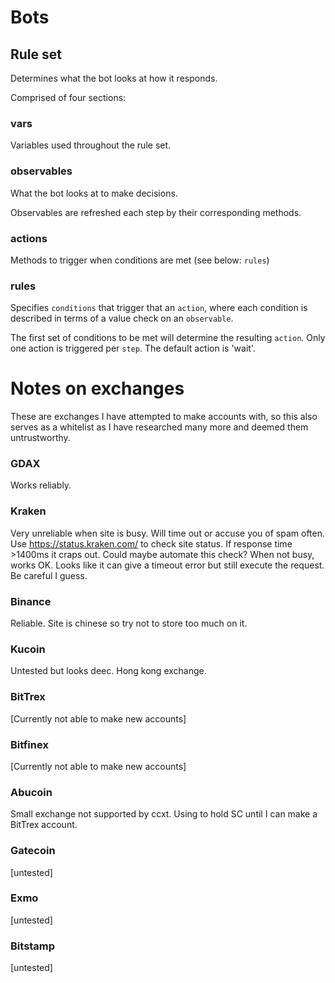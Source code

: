 # Bots

## Rule set

Determines what the bot looks at how it responds.

Comprised of four sections:

### vars

Variables used throughout the rule set.

### observables

What the bot looks at to make decisions.

Observables are refreshed each step by their corresponding methods.

### actions

Methods to trigger when conditions are met (see below: `rules`)

### rules

Specifies `conditions` that trigger that an `action`, where each condition is described in terms of a value check on an `observable`.

The first set of conditions to be met will determine the resulting `action`. Only one action is triggered per `step`. The default action is 'wait'.



# Notes on exchanges #
These are exchanges I have attempted to make accounts with, so this also serves as a whitelist as I have researched many more and deemed
them untrustworthy.

### GDAX ###
Works reliably.

### Kraken ###
Very unreliable when site is busy. Will time out or accuse you of spam often.
Use https://status.kraken.com/ to check site status. If response time >1400ms it craps out. Could maybe automate this check?
When not busy, works OK. Looks like it can give a timeout error but still execute the request. Be careful I guess.

### Binance ###
Reliable. Site is chinese so try not to store too much on it.

### Kucoin ###
Untested but looks deec. Hong kong exchange.

### BitTrex ###
[Currently not able to make new accounts]

### Bitfinex ###
[Currently not able to make new accounts]

### Abucoin ###
Small exchange not supported by ccxt. Using to hold SC until I can make a BitTrex account.

### Gatecoin ###
[untested]

### Exmo ###
[untested]

### Bitstamp ###
[untested]